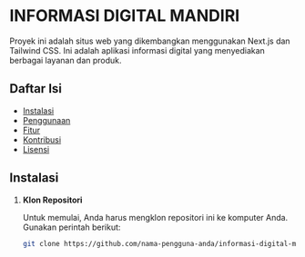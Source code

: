 # INFORMASI DIGITAL MANDIRI

Proyek ini adalah situs web yang dikembangkan menggunakan Next.js dan Tailwind CSS. Ini adalah aplikasi informasi digital yang menyediakan berbagai layanan dan produk.

## Daftar Isi

- [Instalasi](#instalasi)
- [Penggunaan](#penggunaan)
- [Fitur](#fitur)
- [Kontribusi](#kontribusi)
- [Lisensi](#lisensi)

## Instalasi

1. **Klon Repositori**

   Untuk memulai, Anda harus mengklon repositori ini ke komputer Anda. Gunakan perintah berikut:

   ```bash
   git clone https://github.com/nama-pengguna-anda/informasi-digital-mandiri.git
